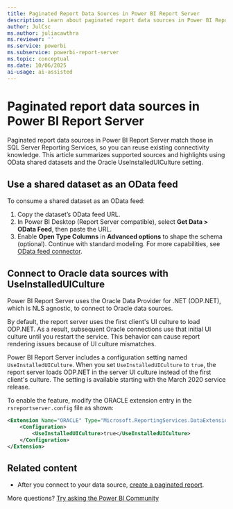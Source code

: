 ```yaml
---
title: Paginated Report Data Sources in Power BI Report Server
description: Learn about paginated report data sources in Power BI Report Server, including supported connections and Oracle culture settings—explore options now.
author: JulCsc
ms.author: juliacawthra
ms.reviewer: ''
ms.service: powerbi
ms.subservice: powerbi-report-server
ms.topic: conceptual
ms.date: 10/06/2025
ai-usage: ai-assisted
---
```

# Paginated report data sources in Power BI Report Server

Paginated report data sources in Power BI Report Server match those in SQL Server Reporting Services, so you can reuse existing connectivity knowledge. This article summarizes supported sources and highlights using OData shared datasets and the Oracle UseInstalledUICulture setting.

## Use a shared dataset as an OData feed

To consume a shared dataset as an OData feed:

1. Copy the dataset’s OData feed URL.
1. In Power BI Desktop (Report Server compatible), select **Get Data > OData Feed**, then paste the URL.
1. Enable **Open Type Columns** in **Advanced options** to shape the schema (optional).
Continue with standard modeling. For more capabilities, see [OData feed connector](/power-query/connectors/odata-feed).

## Connect to Oracle data sources with UseInstalledUICulture

Power BI Report Server uses the Oracle Data Provider for .NET (ODP.NET), which is NLS agnostic, to connect to Oracle data sources.

By default, the report server uses the first client's UI culture to load ODP.NET. As a result, subsequent Oracle connections use that initial UI culture until you restart the service. This behavior can cause report rendering issues because of UI culture mismatches.

Power BI Report Server includes a configuration setting named `UseInstalledUICulture`. When you set `UseInstalledUICulture` to `true`, the report server loads ODP.NET in the server UI culture instead of the first client's culture. The setting is available starting with the March 2020 service release.

To enable the feature, modify the ORACLE extension entry in the `rsreportserver.config` file as shown:

```xml
<Extension Name="ORACLE" Type="Microsoft.ReportingServices.DataExtensions.OracleClientConnectionWrapper,Microsoft.ReportingServices.DataExtensions">
    <Configuration>
        <UseInstalledUICulture>true</UseInstalledUICulture>
    </Configuration>
</Extension>
```

## Related content

- After you connect to your data source, [create a paginated report](quickstart-create-paginated-report.md).  

More questions? [Try asking the Power BI Community](https://community.powerbi.com/)
